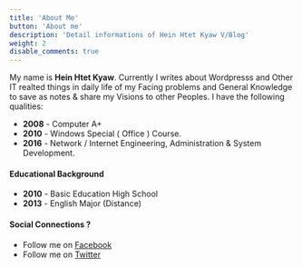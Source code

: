 ```yaml
---
title: 'About Me'
button: 'About me'
description: 'Detail informations of Hein Htet Kyaw V/Blog'
weight: 2
disable_comments: true
---
```


My name is **Hein Htet Kyaw**. Currently I writes about Wordpresss and Other IT realted things in daily life of my Facing problems and General Knowledge to save as notes & share my Visions to other Peoples. I have the following qualities:

- **2008** - Computer A+
- **2010** - Windows Special ( Office ) Course.
- **2016** - Network / Internet Engineering, Administration & System Development.

#### Educational Background

- **2010** - Basic Education High School
- **2013** - English Major (Distance)

#### Social Connections ?

- Follow me on [Facebook](https://fb.me/heinhtetkyaw.blog)
- Follow me on [Twitter](https://twitter.com/HeinHtetKyaw_)